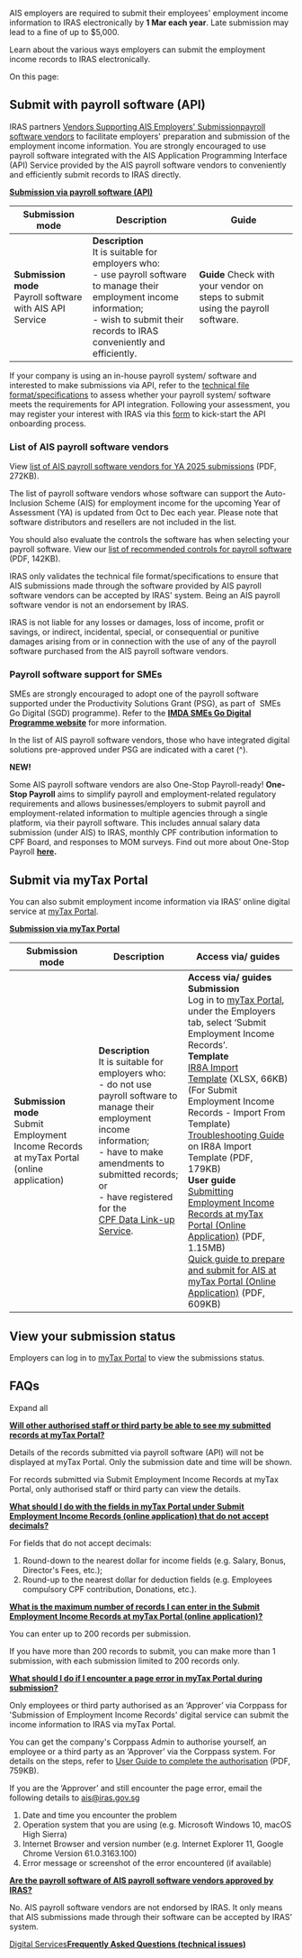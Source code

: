 AIS employers are required to submit their employees' employment income information to IRAS electronically by **1 Mar each year**. Late submission may lead to a fine of up to $5,000.

Learn about the various ways employers can submit the employment income records to IRAS electronically.

On this page:

## Submit with payroll software (API)

IRAS partners
[Vendors Supporting AIS Employers' Submission](https://www.iras.gov.sg/taxes/individual-income-tax/employers/auto-inclusion-scheme-(ais)-for-employment-income/vendors-supporting-ais-employers'-submission "Vendors Supporting AIS Employers' Submission")[payroll software vendors](https://www.iras.gov.sg/taxes/individual-income-tax/employers/auto-inclusion-scheme-(ais)-for-employment-income/how-to-support-ais-submission-as-a-vendor) to facilitate employers' preparation and submission of the employment income information. You are strongly encouraged to use payroll software integrated with the AIS Application Programming Interface (API) Service provided by the AIS payroll software vendors to conveniently and efficiently submit records to IRAS directly.

[**Submission via payroll software (API)**](https://www.iras.gov.sg/taxes/individual-income-tax/employers/auto-inclusion-scheme-(ais)-for-employment-income/submit-employment-income-records#submission-via-payroll-software--api-)

| Submission mode | Description | Guide |
| --- | --- | --- |
| **Submission mode** <br>Payroll software with AIS API Service | **Description** <br>It is suitable for employers who:<br>- use payroll software to manage their employment income information;<br>- wish to submit their records to IRAS conveniently and efficiently. | **Guide** Check with your vendor on steps to submit using the payroll software. |

If your company is using an in-house payroll system/ software and interested to make submissions via API, refer to the [technical file format/specifications](https://www.iras.gov.sg/taxes/individual-income-tax/employers/auto-inclusion-scheme-(ais)-for-employment-income/technical-file-format-specifications "Technical File/Format Specifications") to assess whether your payroll system/ software meets the requirements for API integration. Following your assessment, you may register your interest with IRAS via this [form](https://go.gov.sg/aisreginterest) to kick-start the API onboarding process.

### **List of AIS payroll software vendors**

View [list of AIS payroll software vendors for YA 2025 submissions](https://www.iras.gov.sg/media/docs/default-source/uploadedfiles/pdf/ya2025-ais-payroll-software-vendors.pdf?sfvrsn=3001a1cb_27) (PDF, 272KB).

The list of payroll software vendors whose software can support the Auto-Inclusion Scheme (AIS) for employment income for the upcoming Year of Assessment (YA) is updated from Oct to Dec each year. Please note that software distributors and resellers are not included in the list.

You should also evaluate the controls the software has when selecting your payroll software. View our [list of recommended controls for payroll software](https://www.iras.gov.sg/media/docs/default-source/uploadedfiles/pdf/types-of-controls-for-payroll-software.pdf?sfvrsn=a11b0a41_25) (PDF, 142KB).

IRAS only validates the technical file format/specifications to ensure that AIS submissions made through the software provided by AIS payroll software vendors can be accepted by IRAS' system. Being an AIS payroll software vendor is not an endorsement
by IRAS.

IRAS is not liable for any losses or damages, loss of income, profit or savings, or indirect, incidental, special, or consequential or punitive damages arising from or in connection with the use of any of the payroll software purchased from the AIS payroll
software vendors.

### **Payroll software support for SMEs**

SMEs are strongly encouraged to adopt one of the payroll software supported under the Productivity Solutions Grant (PSG), as part of  SMEs Go Digital (SGD) programme). Refer to the [**IMDA SMEs Go Digital Programme website**](https://www.imda.gov.sg/SMEsGoDigital "IMDA website") for more information.

In the list of AIS payroll software vendors, those who have integrated digital solutions pre-approved under PSG are indicated with a caret (^).

**NEW!**

Some AIS payroll software vendors are also One-Stop Payroll-ready! **One-Stop Payroll** aims to simplify payroll and employment-related regulatory requirements and allows businesses/employers to submit payroll and employment-related information to multiple agencies through a single platform, via their payroll software. This includes annual salary data submission (under AIS) to IRAS, monthly CPF contribution information to CPF Board, and responses to MOM surveys. Find out more about One-Stop Payroll **[here](https://www.onestoppayroll.gov.sg/).**

## Submit via myTax Portal

You can also submit employment income information via IRAS’ online digital service at [myTax Portal](https://mytax.iras.gov.sg/ESVWeb/default.aspx?target=MLandingPage&toLoginSelection=true).

[**Submission via myTax Portal**](https://www.iras.gov.sg/taxes/individual-income-tax/employers/auto-inclusion-scheme-(ais)-for-employment-income/submit-employment-income-records#submission-via-mytax-portal)

| Submission mode | Description | Access via/ guides |
| --- | --- | --- |
| **Submission mode** <br>Submit Employment Income Records at myTax Portal (online application) | **Description** <br>It is suitable for employers who:<br>- do not use payroll software to manage their employment income information;<br>- have to make amendments to submitted records; or<br>- have registered for the<br>   [CPF Data Link-up Service](https://www.iras.gov.sg/taxes/individual-income-tax/employers/auto-inclusion-scheme-(ais)-for-employment-income/sign-up-for-cpf-data-link-up-service "CPF Data Link-up Service"). | **Access via/ guides** <br>**Submission**<br>Log in to [myTax Portal](https://mytax.iras.gov.sg/ESVWeb/default.aspx?target=MLandingPage&toLoginSelection=true), under the Employers tab, select ‘Submit Employment Income Records’.<br>**Template**<br>[IR8A Import Template](https://www.iras.gov.sg/media/docs/default-source/uploadedfiles/xls/ir8a-import-template.xlsx?sfvrsn=7fdb665d_30 "IR8A Import Template") (XLSX, 66KB)<br> (For Submit Employment Income Records - Import From Template)<br>[Troubleshooting Guide](https://go.gov.sg/iras-ais-troubleshoot-guide) on IR8A Import Template (PDF, 179KB)<br>**User guide**<br>[Submitting Employment Income Records at myTax Portal (Online Application)](https://www.iras.gov.sg/media/docs/default-source/uploadedfiles/pdf/submit-employment-income-records-user-guide.pdf?sfvrsn=f5ba86c7_19 "submit employment income records user guide") (PDF, 1.15MB)<br>[Quick guide to prepare and submit for AIS at myTax Portal (Online Application)](https://www.iras.gov.sg/media/docs/default-source/uploadedfiles/pdf/quick-guide-to-prepare-and-submit-for-ais-at-mytax-portal-(online-application).pdf?sfvrsn=ccfd37ab_19 "Quick guide to prepare and submit for AIS at myTax Portal (Online Application)") (PDF, 609KB) |

## View your submission status

Employers can log in to [myTax Portal](https://mytax.iras.gov.sg/ESVWeb/default.aspx?target=MListOfFile&toLoginSelection=true) to view the
submissions status.

## FAQs

Expand all

[**Will other authorised staff or third party be able to see my submitted records at myTax Portal?**](https://www.iras.gov.sg/taxes/individual-income-tax/employers/auto-inclusion-scheme-(ais)-for-employment-income/submit-employment-income-records#will-other-authorised-staff-or-third-party-be-able-to-see-my-submitted-records-at-mytax-portal-)

Details of the records submitted via payroll software (API) will not be displayed at myTax Portal. Only the submission date and time will be shown.

For records submitted via Submit Employment Income Records at myTax Portal, only authorised staff or third party can view the details.

[**What should I do with the fields in myTax Portal under Submit Employment Income Records (online application) that do not accept decimals?**](https://www.iras.gov.sg/taxes/individual-income-tax/employers/auto-inclusion-scheme-(ais)-for-employment-income/submit-employment-income-records#what-should-i-do-with-the-fields-in-mytax-portal-under-submit-employment-income-records--online-application--that-do-not-accept-decimals-)

For fields that do not accept decimals:

1. Round-down to the nearest dollar for income fields (e.g. Salary, Bonus, Director's Fees, etc.);
2. Round-up to the nearest dollar for deduction fields (e.g. Employees compulsory CPF contribution, Donations, etc.).

[**What is the maximum number of records I can enter in the Submit Employment Income Records at myTax Portal (online application)?**](https://www.iras.gov.sg/taxes/individual-income-tax/employers/auto-inclusion-scheme-(ais)-for-employment-income/submit-employment-income-records#what-is-the-maximum-number-of-records-i-can-enter-in-the-submit-employment-income-records-at-mytax-portal--online-application--)

You can enter up to 200 records per submission.

If you have more than 200 records to submit, you can make more than 1 submission, with each submission limited to 200 records only.

[**What should I do if I encounter a page error in myTax Portal during submission?**](https://www.iras.gov.sg/taxes/individual-income-tax/employers/auto-inclusion-scheme-(ais)-for-employment-income/submit-employment-income-records#what-should-i-do-if-i-encounter-a-page-error-in-mytax-portal-during-submission-)

Only employees or third party authorised as an ‘Approver’ via Corppass for 'Submission of Employment Income Records' digital service can submit the income information to IRAS via myTax Portal.

You can get the company's Corppass
Admin to authorise yourself, an employee or a third party as an ‘Approver’ via the Corppass system. For details on the steps, refer to [User Guide to complete the authorisation](https://www.iras.gov.sg/media/docs/default-source/uploadedfiles/pdf/corppass-authorisation-user-guide_employment-income.pdf?sfvrsn=61dfe5b5_20 "User Guide to complete the authorisation") (PDF, 759KB).

If you are the ‘Approver’ and still encounter the page error, email the following details to [ais@iras.gov.sg](mailto:ais@iras.gov.sg)

1. Date and time you encounter the problem
2. Operation system that you are using (e.g. Microsoft Windows 10, macOS High Sierra)
3. Internet Browser and version number (e.g. Internet Explorer 11, Google Chrome Version 61.0.3163.100)
4. Error message or screenshot of the error encountered (if available)


[**Are the payroll software of AIS payroll software vendors approved by IRAS?**](https://www.iras.gov.sg/taxes/individual-income-tax/employers/auto-inclusion-scheme-(ais)-for-employment-income/submit-employment-income-records#are-the-payroll-software-of-ais-payroll-software-vendors-approved-by-iras-)

No. AIS payroll software vendors are not endorsed by IRAS. It only means that AIS submissions made through their software can be accepted by IRAS’ system.


[Digital Services**Frequently Asked Questions (technical issues)**](https://www.iras.gov.sg/taxes/individual-income-tax/employers/auto-inclusion-scheme-(ais)-for-employment-income/frequently-asked-questions-(technical-issues))
